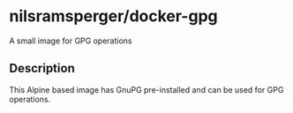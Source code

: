 # nilsramsperger/docker-gpg
A small image for GPG operations

## Description
This Alpine based image has GnuPG pre-installed and can be used for GPG operations.
